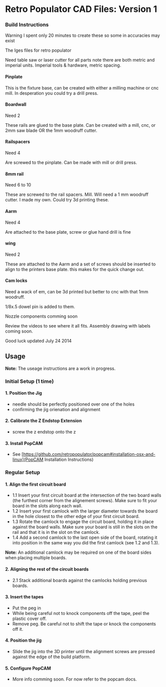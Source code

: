 # Retro Populator CAD Files: Version 1

### Build Instructions

Warning I spent only 20 minutes to create these so some in accuracies may exist 

The Iges files for retro populator

Need table saw or laser cutter for all parts
note there are both metric and imperial units.  Imperial tools & hardware, metric spacing.

#### Pinplate
This is the fixture base, can be created with either a milling machine or cnc mill. In desperation you could try a drill press.

#### Boardwall
Need 2

These rails are glued to the base plate. Can be created with a mill, cnc, or 2mm saw blade OR the 1mm woodruff cutter.

#### Railspacers
Need 4

Are screwed to the pinplate. Can be made with mill or drill press.

#### 8mm rail
Need 6 to 10

These are screwed to the rail spacers. Mill.  Will need a 1 mm woodruff cutter. I made my own. Could try 3d printing these.

#### Aarm
Need 4

Are attached to the base plate, screw or glue hand drill is fine

#### wing
Need 2

These are attached to the Aarm and a set of screws should be inserted to align to the printers base plate. this makes for the quick change out.

#### Cam locks
Need a wack of em, can be 3d printed but better to cnc with that 1mm woodruff.

1/8x.5 dowel pin is added to them.

Nozzle components comming soon

Review the videos to see where it all fits.  Assembly drawing with labels coming soon.

Good luck
updated July 24 2014




## Usage

**Note:** The useage instructions are a work in progress.

### Initial Setup (1 time)

#### 1. Position the Jig

* needle should be perfectly positioned over one of the holes
* confirming the jig orienation and alignment

#### 2. Calibrate the Z Endstop Extension

* screw the z endstop onto the z

#### 3. Install PopCAM

* See [https://github.com/retropopulator/popcam#installation-osx-and-linux](PopCAM Installation Instructions)


### Regular Setup

#### 1. Align the first circuit board

* 1.1 Insert your first circuit board at the intersection of the two board walls (the furthest corner from the alignement screws). Make sure to fit your board in the slots along each wall.
* 1.2 Insert your first camlock with the larger diameter towards the board in the hole closest to the other edge of your first circuit board.
* 1.3 Rotate the camlock to engage the circuit board, holding it in place against the board walls. Make sure your board is still in the slots on the rail and that it is in the slot on the camlock.
* 1.4 Add a second camlock to the last open side of the board, rotating it into position in the same way you did the first camlock (see 1.2 and 1.3).

**Note:** An additional camlock may be required on one of the board sides when placing multiple boards.

#### 2. Aligning the rest of the circuit boards

* 2.1 Stack additional boards against the camlocks holding previous boards.

#### 3. Insert the tapes

* Put the peg in
* While being careful not to knock components off the tape, peel the plastic cover off.
* Remove peg. Be careful not to shift the tape or knock the components off it.

#### 4. Position the jig

* Slide the jig into the 3D printer until the alignment screws are pressed against the edge of the build platform.

#### 5. Configure PopCAM

* More info comming soon. For now refer to the popcam docs.
